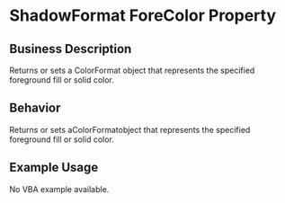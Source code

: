 # ShadowFormat ForeColor Property

## Business Description
Returns or sets a ColorFormat object that represents the specified foreground fill or solid color.

## Behavior
Returns or sets aColorFormatobject that represents the specified foreground fill or solid color.

## Example Usage
No VBA example available.